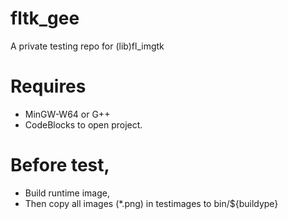 # fltk_gee
A private testing repo for (lib)fl_imgtk

# Requires
* MinGW-W64 or G++
* CodeBlocks to open project.

# Before test,
* Build runtime image,
* Then copy all images (*.png) in testimages to bin/${buildype}

